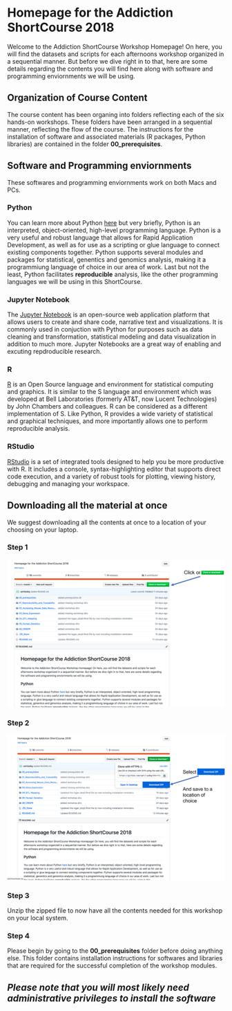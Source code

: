 # Homepage for the Addiction ShortCourse 2018

Welcome to the Addiction ShortCourse Workshop Homepage! On here, you will find the datasets and scripts for each afternoons workshop organized in a sequential manner. But before we dive right in to that, here are some details regarding the contents you will find here along with software and programming enviornments we will be using. 

## Organization of Course Content
The course content has been organing into folders reflecting each of the six hands-on workshops. These folders have been arranged in a sequential manner, reflecting the flow of the course. The instructions for the installation of software and associated materials (R packages, Python libraries) are contained in the folder **00_prerequisites**.

## Software and Programming enviornments
These softwares and programming enviornments work on both Macs and PCs.

### Python
You can learn more about Python [here](https://www.python.org/about/) but very briefly, Python is an interpreted, object-oriented, high-level programming language. Python is a very useful and robust language that allows for Rapid Application Development, as well as for use as a scripting or glue language to connect existing components together. Python supports several modules and packages for statistical, genentics and genomics analysis, making it a programmiung language of choice in our area of work. Last but not the least, Python facilitates **reproducible** analysis, like the other programming languages we will be using in this ShortCourse.

### Jupyter Notebook
The [Jupyter Notebook](http://jupyter.org/) is an open-source web application platform that allows users to create and share code, narrative text and visualizations. It is commonly used in conjuction with Python for purposes such as data cleaning and transformation, statistical modeling and data visualization in addition to much more. Jupyter Notebooks are a great way of enabling and excuting repdroducible research.

### R
[R](https://www.r-project.org/about.html) is an Open Source language and environment for statistical computing and graphics. It is similar to the S language and environment which was developed at Bell Laboratories (formerly AT&T, now Lucent Technologies) by John Chambers and colleagues. R can be considered as a different implementation of S. Like Python, R provides a wide variety of statistical and graphical techniques, and more importantly allows one to perform reproducible analysis.

### RStudio
[RStudio](https://www.rstudio.com/) is a set of integrated tools designed to help you be more productive with R. It includes a console, syntax-highlighting editor that supports direct code execution, and a variety of robust tools for plotting, viewing history, debugging and managing your workspace. 

## Downloading all the material at once
We suggest downloading all the contents at once to a location of your choosing on your laptop.

### Step 1
![Step1](imgs/Step1.png)


### Step 2
![Step2](imgs/Step2.png)

### Step 3
Unzip the zipped file to now have all the contents needed for this workshop on your local system.

### Step 4
Please begin by going to the **00_prerequisites** folder before doing anything else. This folder contains installation instructions for softwares and libraries that are required for the successful completion of the workshop modules. 

## ***Please note that you will most likely need administrative privileges to install the software***
